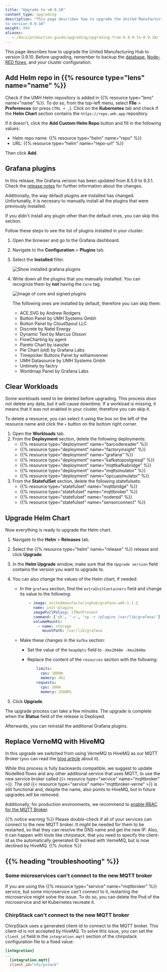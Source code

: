 ```yaml
---
title: "Upgrade to v0.9.10"
content_type: upgrading
description: "This page describes how to upgrade the United Manufacturing Hub
to version 0.9.10"
weight: 994
aliases:
   - /docs/production-guide/upgrading/upgrading-from-0.9.9-to-0.9.10/
---
```


This page describes how to upgrade the United Manufacturing Hub to version
0.9.10. Before upgrading, remember to backup the
[database](/docs/production-guide/backup_recovery/backup-timescale/),
[Node-RED flows](/docs/production-guide/backup_recovery/import-export-node-red/),
and your cluster configuration.

## Add Helm repo in {{% resource type="lens" name="name" %}}

Check if the UMH Helm repository is added in {{% resource type="lens" name="name" %}}.
To do so, from the top-left menu, select **FIle** > **Preferences** (or press `CTRL + ,`).
Click on the **Kubernetes** tab and check if the **Helm Chart** section contains
the `https://repo.umh.app` repository.

If it doesn't, click the **Add Custom Helm Repo** button and fill in the following
values:

- Helm repo name: {{% resource type="helm" name="repo" %}}
- URL: {{% resource type="helm" name="repo-url" %}}

Then click **Add**.

<!-- Add here any steps needed before deleting the deployments and statefulsets -->

## Grafana plugins

In this release, the Grafana version has been updated from 8.5.9 to 9.3.1.
Check the [release notes](https://grafana.com/docs/grafana/latest/whatsnew/) for
further information about the changes.

Additionally, the way default plugins are installed has changed. Unfortunatly,
it is necesary to manually install all the plugins that were previously installed.

If you didn't install any plugin other than the default ones, you can skip this
section.

Follow these steps to see the list of plugins installed in your cluster:

1. Open the browser and go to the Grafana dashboard.
2. Navigate to the **Configuration** > **Plugins** tab.
3. Select the **Installed** filter.

   ![Show installed grafana plugins](/images/production-guide/upgrading/0.9.10/installed.png)

4. Write down all the plugins that you manually installed. You can recognize
   them by **not** having the `Core` tag.

   ![Image of core and signed plugins](/images/production-guide/upgrading/0.9.10/core_signed.png)

   The following ones are installed by default, therefore you can skip them:
    - ACE.SVG by Andrew Rodgers
    - Button Panel by UMH Systems Gmbh
    - Button Panel by CloudSpout LLC
    - Discrete by Natel Energy
    - Dynamic Text by Marcus Olsson
    - FlowCharting by agent
    - Pareto Chart by isaozler
    - Pie Chart (old) by Grafana Labs
    - Timepicker Buttons Panel by williamvenner
    - UMH Datasource by UMH Systems Gmbh
    - Untimely by factry
    - Worldmap Panel by Grafana Labs

## Clear Workloads

Some workloads need to be deleted before upgrading. This process _does not_ delete
any data, but it will cause downtime. If a workload is missing, it means that it
was not enabled in your cluster, therefore you can skip it.

To delete a resource, you can select it using the box on the left of the
resource name and click the **-** button on the bottom right corner.

1. Open the **Workloads** tab.
2. From the **Deployment** section, delete the following deployments:
   - {{% resource type="deployment" name="barcodereader" %}}
   - {{% resource type="deployment" name="factoryinsight" %}}
   - {{% resource type="deployment" name="grafana" %}}
   - {{% resource type="deployment" name="kafkatopostgresql" %}}
   - {{% resource type="deployment" name="mqttkafkabridge" %}}
   - {{% resource type="deployment" name="mqttsimulator" %}}
   - {{% resource type="deployment" name="opcuasimulator" %}}
3. From the **StatefulSet** section, delete the following statefulsets:
   - {{% resource type="statefulset" name="mqttbridge" %}}
   - {{% resource type="statefulset" name="mqttbroker" %}}
   - {{% resource type="statefulset" name="nodered" %}}
   - {{% resource type="statefulset" name="sensorconnect" %}}

<!-- Add here any steps needed before upgrading the Helm Chart -->

## Upgrade Helm Chart

Now everything is ready to upgrade the Helm chart.

1. Navigate to the **Helm** > **Releases** tab.
2. Select the {{% resource type="helm" name="release" %}} release and click
   **Upgrade**.
3. In the **Helm Upgrade** window, make sure that the `Upgrade version` field
   contains the version you want to upgrade to.
4. You can also change the values of the Helm chart, if needed.
   <!-- Add here any changes needed to the values.yaml -->
   - In the `grafana` section, find the `extraInitContainers` field and change
     its value to the following:

     ```yaml
         - image: unitedmanufacturinghub/grafana-umh:1.1.2
           name: init-plugins
           imagePullPolicy: IfNotPresent
           command: ['sh', '-c', 'cp -r /plugins /var/lib/grafana/']
           volumeMounts:
             - name: storage
               mountPath: /var/lib/grafana
     ```

   - Make these changes in the `kafka` section:
     - Set the value of the `heapOpts` field to `-Xmx2048m -Xms2048m`.
     - Replace the content of the `resources` section with the following:

       ```yaml
           limits:
             cpu: 1000m
             memory: 4Gi
           requests:
             cpu: 100m
             memory: 2560Mi
       ```

5. Click **Upgrade**.

The upgrade process can take a few minutes. The upgrade is complete when the
**Status** field of the release is Deployed.

Afterwards, you can reinstall the additional Grafana plugins.

<!-- Add here any steps needed after upgrading the Helm Chart -->

## Replace VerneMQ with HiveMQ

In this upgrade we switched from using VerneMQ to HiveMQ as our MQTT Broker
(you can read the
[blog article](https://www.umh.app/post/comparing-mqtt-brokers-for-the-industrial-iot)
about it).

While this process is fully backwards compatible, we suggest to update NodeRed
flows and any other additional service that uses MQTT, to use the new service
broker called {{< resource type="service" name="mqttbroker" >}}. The old
{{< resource type="service" name="mqttbroker-verne" >}} is still functional and,
despite the name, also points to HiveMQ, but in future upgrades will be removed.

Additionally, for production environments, we recommend to
[enable RBAC for the MQTT Broker](/docs/production-guide/security/hivemq-rbac).

{{% notice warning %}}
Please double-check if all of your services can connect to the new MQTT broker.
It might be needed for them to be restarted, so that they can resolve the DNS
name and get the new IP. Also, it can happen with tools like chirpstack, that you
need to specify the client-id as the automatically generated ID worked with
VerneMQ, but is now declined by HiveMQ.
{{% /notice %}}

## {{% heading "troubleshooting" %}}

### Some microservices can't connect to the new MQTT broker

If you are using the {{% resource type="service" name="mqttbroker" %}} service,
but some microservice can't connect to it, restarting the microservice might
solve the issue. To do so, you can delete the Pod of the microservice and let
Kubernetes recreate it.

### ChirpStack can't connect to the new MQTT broker

ChirpStack uses a generated client-id to connect to the MQTT broker. This
client-id is not accepted by HiveMQ. To solve this issue, you can set the
`client_id` field in the `integration.mqtt` section of the chirpstack configuration
file to a fixed value:

```toml
[integration]
...
  [integration.mqtt]
  client_id="chirpstack"
```
